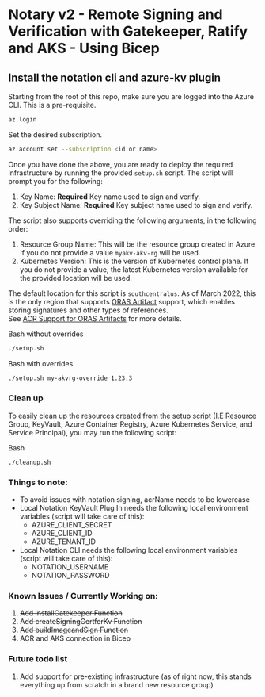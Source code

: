 # Notary v2 - Remote Signing and Verification with Gatekeeper, Ratify and AKS - Using Bicep

## Install the notation cli and azure-kv plugin

Starting from the root of this repo, make sure you are logged into the Azure CLI. This is a pre-requisite.

  ```bash
  az login
  ```

Set the desired subscription.

  ```bash
  az account set --subscription <id or name>
  ```

Once you have done the above, you are ready to deploy the required infrastructure by running the provided `setup.sh` script. The script will prompt you for the following:


1. Key Name: **Required** Key name used to sign and verify.
2. Key Subject Name: **Required** Key subject name used to sign and verify.

The script also supports overriding the following arguments, in the following order:
1. Resource Group Name: This will be the resource group created in Azure. If you do not provide a value `myakv-akv-rg` will be used.
2. Kubernetes Version: This is the version of Kubernetes control plane. If you do not provide a value, the latest Kubernetes version available for the provided location will be used.

The default location for this script is `southcentralus`. As of March 2022, this is the only region that supports [ORAS Artifact][oras-artifact] support, which enables storing signatures and other types of references.  
See [ACR Support for ORAS Artifacts][acr-oras-support] for more details.

Bash without overrides

  ```bash
  ./setup.sh
  ```
Bash with overrides

  ```bash
  ./setup.sh my-akvrg-override 1.23.3
  ```

### Clean up
To easily clean up the resources created from the setup script (I.E Resource Group, KeyVault, Azure Container Registry, Azure Kubernetes Service, and Service Principal), you may run the following script:

Bash
```
./cleanup.sh
```

### Things to note:
- To avoid issues with notation signing, acrName needs to be lowercase
- Local Notation KeyVault Plug In needs the following local environment variables (script will take care of this):
  - AZURE_CLIENT_SECRET
  - AZURE_CLIENT_ID
  - AZURE_TENANT_ID
- Local Notation CLI needs the following local environment variables (script will take care of this):
  - NOTATION_USERNAME
  - NOTATION_PASSWORD

### Known Issues / Currently Working on:

1. ~~Add installGatekeeper Function~~
2. ~~Add createSigningCertforKv Function~~
3. ~~Add buildImageandSign Function~~
4. ACR and AKS connection in Bicep

### Future todo list
1. Add support for pre-existing infrastructure (as of right now, this stands everything up from scratch in a brand new resource group)

[oras-artifact]:    https://github.com/oras-project/artifacts-spec
[acr-oras-support]: https://aka.ms/acr/oras-artifacts